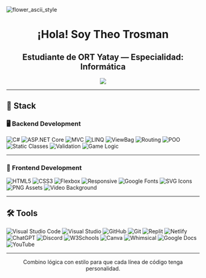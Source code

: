 <img src="https://github.com/user-attachments/assets/743c92d9-cc3a-47cc-9785-45785f718e43" alt="flower_ascii_style"/>

<h1 align="center">¡Hola! Soy Theo Trosman</h1>
<h2 align="center">Estudiante de ORT Yatay — Especialidad: Informática </h2>

<p align="center">
  <img src="https://github-readme-stats.vercel.app/api/top-langs/?username=Theotrosman&layout=compact&hide=TSQL&theme=chartreuse-light">
</p>

---

## 🧠 Stack

### 🖥️ Backend Development

![C#](https://img.shields.io/badge/C%23-%23239120.svg?style=for-the-badge&logo=csharp&logoColor=white)
![ASP.NET Core](https://img.shields.io/badge/ASP.NET%20Core-512BD4.svg?style=for-the-badge&logo=dotnet&logoColor=white)
![MVC](https://img.shields.io/badge/MVC-Model%20View%20Controller-blueviolet?style=for-the-badge)
![LINQ](https://img.shields.io/badge/LINQ-Query%20Magic-blue?style=for-the-badge)
![ViewBag](https://img.shields.io/badge/ViewBag-Dynamic%20Data-lightgrey?style=for-the-badge)
![Routing](https://img.shields.io/badge/Routing-Custom%20Paths-orange?style=for-the-badge)
![POO](https://img.shields.io/badge/POO-OOP%20Logic-darkgreen?style=for-the-badge)
![Static Classes](https://img.shields.io/badge/Static%20Classes-Game%20State-blue?style=for-the-badge)
![Validation](https://img.shields.io/badge/Validation-User%20Input-critical?style=for-the-badge)
![Game Logic](https://img.shields.io/badge/Game%20Logic-Custom%20Rules-ff69b4?style=for-the-badge)

---

### 🎨 Frontend Development

![HTML5](https://img.shields.io/badge/HTML5-%23E34F26.svg?style=for-the-badge&logo=html5&logoColor=white)
![CSS3](https://img.shields.io/badge/CSS3-%231572B6.svg?style=for-the-badge&logo=css3&logoColor=white)
![Flexbox](https://img.shields.io/badge/Flexbox-Layout-%23F7DF1E.svg?style=for-the-badge&logo=css3&logoColor=black)
![Responsive](https://img.shields.io/badge/Responsive%20Design-Adaptable-%2300C49A.svg?style=for-the-badge)
![Google Fonts](https://img.shields.io/badge/Google%20Fonts-Typography-%230074D9.svg?style=for-the-badge&logo=google&logoColor=white)
![SVG Icons](https://img.shields.io/badge/SVG%20Icons-Scalable%20Graphics-orange?style=for-the-badge)
![PNG Assets](https://img.shields.io/badge/PNG%20Images-High%20Quality-blue?style=for-the-badge)
![Video Background](https://img.shields.io/badge/Video%20Background-Full%20Screen-red?style=for-the-badge)

---

## 🛠️ Tools

![Visual Studio Code](https://img.shields.io/badge/VSCode-007ACC.svg?style=for-the-badge&logo=visual-studio-code&logoColor=white)
![Visual Studio](https://img.shields.io/badge/Visual%20Studio-5C2D91.svg?style=for-the-badge&logo=visual-studio&logoColor=white)
![GitHub](https://img.shields.io/badge/GitHub-181717.svg?style=for-the-badge&logo=github&logoColor=white)
![Git](https://img.shields.io/badge/Git-F05032.svg?style=for-the-badge&logo=git&logoColor=white)
![Replit](https://img.shields.io/badge/Replit-667881.svg?style=for-the-badge&logo=replit&logoColor=white)
![Netlify](https://img.shields.io/badge/Netlify-00C7B7.svg?style=for-the-badge&logo=netlify&logoColor=white)
![ChatGPT](https://img.shields.io/badge/ChatGPT-10a37f.svg?style=for-the-badge&logo=openai&logoColor=white)
![Discord](https://img.shields.io/badge/Discord-5865F2.svg?style=for-the-badge&logo=discord&logoColor=white)
![W3Schools](https://img.shields.io/badge/W3Schools-04AA6D.svg?style=for-the-badge&logo=w3schools&logoColor=white)
![Canva](https://img.shields.io/badge/Canva-00C4CC.svg?style=for-the-badge&logo=canva&logoColor=white)
![Whimsical](https://img.shields.io/badge/Whimsical-6f42c1.svg?style=for-the-badge&logo=whimsical&logoColor=white)
![Google Docs](https://img.shields.io/badge/Google%20Docs-4285F4.svg?style=for-the-badge&logo=google-docs&logoColor=white)
![YouTube](https://img.shields.io/badge/YouTube-Learning-FF0000.svg?style=for-the-badge&logo=youtube&logoColor=white)

---

<p align="center">
Combino lógica con estilo para que cada línea de código tenga personalidad.
</p>
